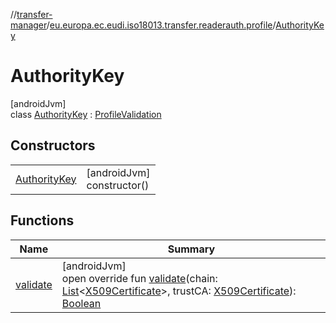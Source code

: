 //[transfer-manager](../../../index.md)/[eu.europa.ec.eudi.iso18013.transfer.readerauth.profile](../index.md)/[AuthorityKey](index.md)

# AuthorityKey

[androidJvm]\
class [AuthorityKey](index.md) : [ProfileValidation](../-profile-validation/index.md)

## Constructors

| | |
|---|---|
| [AuthorityKey](-authority-key.md) | [androidJvm]<br>constructor() |

## Functions

| Name | Summary |
|---|---|
| [validate](validate.md) | [androidJvm]<br>open override fun [validate](validate.md)(chain: [List](https://kotlinlang.org/api/latest/jvm/stdlib/kotlin-stdlib/kotlin.collections/-list/index.html)&lt;[X509Certificate](https://developer.android.com/reference/kotlin/java/security/cert/X509Certificate.html)&gt;, trustCA: [X509Certificate](https://developer.android.com/reference/kotlin/java/security/cert/X509Certificate.html)): [Boolean](https://kotlinlang.org/api/latest/jvm/stdlib/kotlin-stdlib/kotlin/-boolean/index.html) |
